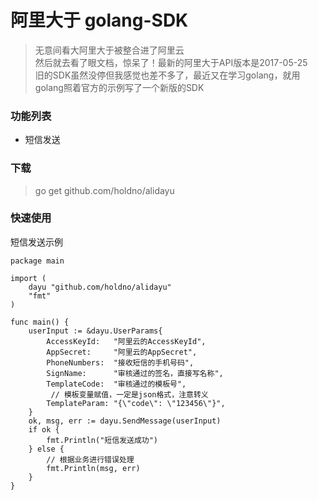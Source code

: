 # 阿里大于 golang-SDK

> 无意间看大阿里大于被整合进了阿里云  
> 然后就去看了眼文档，惊呆了！最新的阿里大于API版本是2017-05-25  
> 旧的SDK虽然没停但我感觉也差不多了，最近又在学习golang，就用golang照着官方的示例写了一个新版的SDK

### 功能列表  
- 短信发送  

### 下载  
> go get github.com/holdno/alidayu

### 快速使用  
短信发送示例
``` golang
package main

import (
	dayu "github.com/holdno/alidayu"
	"fmt"
)

func main() {
	userInput := &dayu.UserParams{
		AccessKeyId:   "阿里云的AccessKeyId",
		AppSecret:     "阿里云的AppSecret",
		PhoneNumbers:  "接收短信的手机号码",
		SignName:      "审核通过的签名，直接写名称",
		TemplateCode:  "审核通过的模板号",
		 // 模板变量赋值，一定是json格式，注意转义
		TemplateParam: "{\"code\": \"123456\"}",
	}
	ok, msg, err := dayu.SendMessage(userInput)
	if ok {
		fmt.Println("短信发送成功")
	} else {
	    // 根据业务进行错误处理
		fmt.Println(msg, err)
	}
}

```
